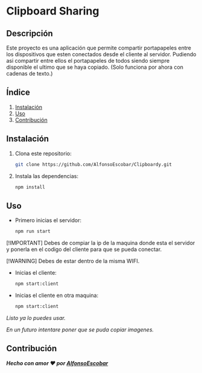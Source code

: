 # Clipboard Sharing

## Descripción
Este proyecto es una aplicación que permite compartir portapapeles entre los dispositivos que esten conectados desde el cliente al servidor.
Pudiendo asi compartir entre ellos el portapapeles de todos siendo siempre disponible el ultimo que se haya copiado.
(Solo funciona por ahora con cadenas de texto.)

## Índice
1. [Instalación](#instalación)
2. [Uso](#uso)
3. [Contribución](#contribución)

## Instalación
1. Clona este repositorio:
   ```bash
   git clone https://github.com/AlfonsoEscobar/Clipboardy.git

2. Instala las dependencias:
   ```bash
   npm install
   
## Uso
  - Primero inicias el servidor:
      ```bash
      npm run start
      
   [!IMPORTANT]
   Debes de compiar la ip de la maquina donde esta el servidor y ponerla en el codigo del cliente
   para que se pueda conectar.

   [!WARNING]
   Debes de estar dentro de la misma WIFI.
   
  - Inicias el cliente:
       ```bash
       npm start:client

   - Inicias el cliente en otra maquina:
       ```bash
       npm start:client

  *Listo ya lo puedes usar.*

  *En un futuro intentare poner que se puda copiar imagenes.*

## Contribución
   ***Hecho con amor ❤️​ por [AlfonsoEscobar](https://github.com/AlfonsoEscobar)***

